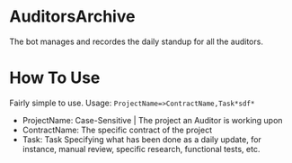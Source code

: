# AuditorsArchive  
The bot manages and recordes the daily standup for all the auditors.

# How To Use  
Fairly simple to use. 
Usage: `ProjectName=>ContractName,Task*sdf*`
+ ProjectName: Case-Sensitive | The project an Auditor is working upon
+ ContractName: The specific contract of the project
+ Task: Task Specifying what has been done as a daily update, for instance, manual review, specific research, functional tests, etc.
